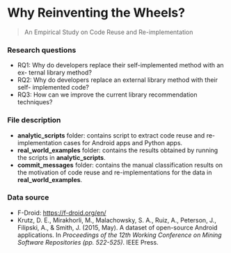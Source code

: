 # Why Reinventing the Wheels?
> An Empirical Study on Code Reuse and Re-implementation

### Research questions
- RQ1: Why do developers replace their self-implemented method with an ex- ternal library method?
- RQ2: Why do developers replace an external library method with their self- implemented code?
- RQ3: How can we improve the current library recommendation techniques?

### File description
- **analytic_scripts** folder: contains script to extract code reuse and re-implementation cases for Android apps and Python apps.
- **real_world_examples** folder: contains the results obtained by running the scripts in **analytic_scripts**.
- **commit_messages** folder: contains the manual classification results on the motivation of code reuse and re-implementations for the data in **real_world_examples**.

### Data source
- F-Droid: https://f-droid.org/en/
- Krutz, D. E., Mirakhorli, M., Malachowsky, S. A., Ruiz, A., Peterson, J., Filipski, A., & Smith, J. (2015, May). A dataset of open-source Android applications. In _Proceedings of the 12th Working Conference on Mining Software Repositories (pp. 522-525)_. IEEE Press.
